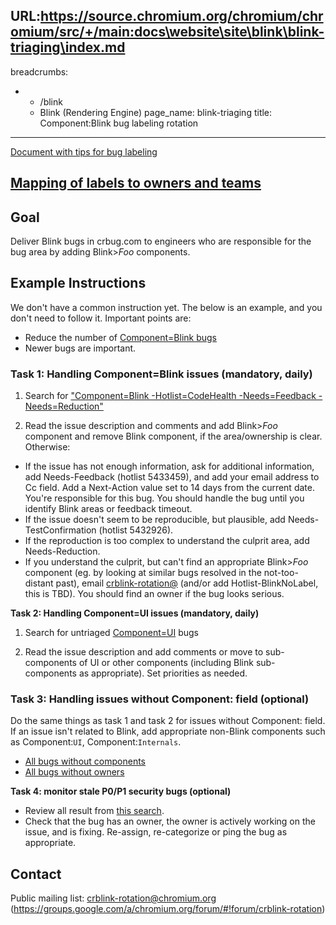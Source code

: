 URL:https://source.chromium.org/chromium/chromium/src/+/main:docs\website\site\blink\blink-triaging\index.md
---
breadcrumbs:
- - /blink
  - Blink (Rendering Engine)
page_name: blink-triaging
title: Component:Blink bug labeling rotation
---

[Document with tips for bug
labeling](https://docs.google.com/document/d/1l9XehKEHAJu3-LnWDdXl8-t-8rz9dk8dy1bEI4zzUOU/edit)

## [Mapping of labels to owners and teams](https://docs.google.com/spreadsheets/d/19JEFMvsxD3eThyGiJRqAjcpx362LHUDdVzICAg7TYZA/edit#gid=0)

## Goal

Deliver Blink bugs in crbug.com to engineers who are responsible for the bug
area by adding Blink&gt;*Foo* components.

## Example Instructions

We don't have a common instruction yet. The below is an example, and you don't
need to follow it. Important points are:

*   Reduce the number of [Component=Blink
            bugs](https://issues.chromium.org/issues?q=customfield1222907:Blink%20status:open)
*   Newer bugs are important.

### Task 1: Handling Component=Blink issues (mandatory, daily)

1) Search for ["Component=Blink -Hotlist=CodeHealth -Needs=Feedback
-Needs=Reduction"](https://issues.chromium.org/issues?q=customfield1222907:Blink%20status:open%20-hotlistid:5433459%20-customfield1223031:Needs-Reduction%20-customfield1223031:Hotlist-CodeHealth)

2) Read the issue description and comments and add Blink&gt;*Foo* component and
remove Blink component, if the area/ownership is clear. Otherwise:

*   If the issue has not enough information, ask for additional
            information, add Needs-Feedback (hotlist 5433459), and add your email address to
            Cc field.
    Add a Next-Action value set to 14 days from the current date.
    You're responsible for this bug. You should handle the bug until you
    identify Blink areas or feedback timeout.
*   If the issue doesn't seem to be reproducible, but plausible, add
            Needs-TestConfirmation (hotlist 5432926).
*   If the reproduction is too complex to understand the culprit area,
            add Needs-Reduction.
*   If you understand the culprit, but can't find an appropriate
            Blink&gt;*Foo* component (eg. by looking at similar bugs resolved in
            the not-too-distant past), email
            [crblink-rotation@](https://groups.google.com/a/chromium.org/forum/#!forum/crblink-rotation)
            (and/or add Hotlist-BlinkNoLabel, this is TBD). You should find an
            owner if the bug looks serious.

**Task 2: Handling Component=UI issues (mandatory, daily)**

1) Search for untriaged
[Component=UI](https://issues.chromium.org/issues?q=customfield1222907:UI%20status:open%20-status:Assigned%20-hotlistid:5433459%20-type:feature_request%20-type:task)
bugs

2) Read the issue description and add comments or move to sub-components of UI
or other components (including Blink sub-components as appropriate). Set
priorities as needed.

### Task 3: Handling issues without Component: field (optional)

Do the same things as task 1 and task 2 for issues without Component: field. If
an issue isn't related to Blink, add appropriate non-Blink components such as
Component:`UI`, Component:`Internals`.

*   [All bugs without
            components](https://issues.chromium.org/issues?q=customfield1222907:None%20status:open%20-status:Assigned%20-hotlistid:5433459%20-hotlist:%205562294)
*   [All bugs without
            owners](https://issues.chromium.org/issues?q=status:open%20-status:Assigned%20-hotlistid:5433459%20-hotlist:%205562294)

**Task 4: monitor stale P0/P1 security bugs (optional)**

*   Review all result from [this
            search](https://bugs.chromium.org/p/chromium/issues/list?can=2&q=Type%3DBug-Security+component%3Ablink+pri%3D0%2C1+modified%3Ctoday-30&colspec=ID+Pri+M+Stars+ReleaseBlock+Component+Status+Owner+Summary+OS+Modified&x=m&y=releaseblock&cells=ids).
*   Check that the bug has an owner, the owner is actively working on
            the issue, and is fixing. Re-assign, re-categorize or ping the bug
            as appropriate.

## Contact

Public mailing list:
[crblink-rotation@chromium.org](https://groups.google.com/a/chromium.org/forum/#!forum/crblink-rotation)
(<https://groups.google.com/a/chromium.org/forum/#!forum/crblink-rotation>)
